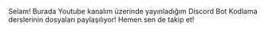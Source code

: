 Selam! Burada Youtube kanalım üzerinde yayınladığım
Discord Bot Kodlama derslerinin dosyaları paylaşılıyor!
Hemen sen de takip et!
